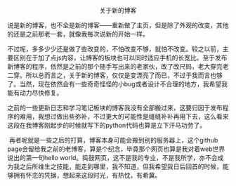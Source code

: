 <p style = "text-align:center">关于新的博客<p>

​	说是新的博客，也不全是新的博客——重新做了主页，但是除了外观的改变，其他的还是之前那老一套，就像我每次说新的开始一样。

​	不过呢，多多少少还是做了些改变的，不怕改变不够，就怕不改变。较之以前，主要区别在于加了点js内容，让博客的板块也可以同时适应手机的长宽比。至于发布新博客的程序，依然是之前的那个随手写出来的老家伙，改了改尺码，老大穿完老二穿。所以总而言之，关于新的博客，仅仅是变漂亮了而已，不过于我而言也够了。当然，现在依然会有一些奇奇怪怪的小bug或者设计不合理的地方，我希望我能有动力尽快修复。

​	之前的一些更新日志和学习笔记板块的博客我没有全部搬过来，这要归因于发布程序的难用，我想过做出些弥补，不过更大的可能性是缝缝补补再用下去，这么看来这段在我博客刚起步的时候就写下的python代码也算是立下汗马功劳了。

​	再者呢就是一些之后的打算，博客本身可能会搬到别的服务器上，这个github page会留给我之前的老博客，算是个纪念，毕竟那个网页也算是我对着web世界说出的第一句hello world。捣鼓网页，这不是我的专业，不是我所学，亦不会成为我之后所维生之技能，能走到哪里，我不知道，但我希望我日后回首的时候，能够拥有怀恋的凭据，想起来这段时光，有热忱，有希冀。
